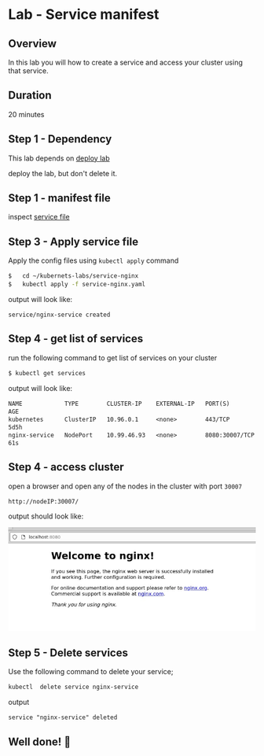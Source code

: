 <link rel='stylesheet' href='../assets/css/main.css'/>

# Lab - Service manifest


## Overview

In this lab you will how to create a service and access your cluster using that service.


## Duration
20 minutes


## Step 1 - Dependency

This lab depends on [deploy lab](./deployments/1-nginx/)

deploy the lab, but don't delete it.

## Step 1 - manifest file

inspect  [service file](service-nginx.yaml)

## Step 3 - Apply service file

Apply the config files using `kubectl apply` command

```bash
$   cd ~/kubernets-labs/service-nginx
$   kubectl apply -f service-nginx.yaml
```

output will look like:
```console
service/nginx-service created
```

## Step 4 - get list of services

run the following command to get list of services on your cluster

```bash
$ kubectl get services
```

output will look like:

```console
NAME            TYPE        CLUSTER-IP    EXTERNAL-IP   PORT(S)          AGE
kubernetes      ClusterIP   10.96.0.1     <none>        443/TCP          5d5h
nginx-service   NodePort    10.99.46.93   <none>        8080:30007/TCP   61s
```

## Step 4 - access cluster

open a browser and open any of the nodes in the cluster with port `30007`

```bash
http://nodeIP:30007/
```
output should look like:

![](pf.jpg)



## Step 5 - Delete services

Use the following command to delete your service;

```bash
kubectl  delete service nginx-service
```

output

```console
service "nginx-service" deleted
```


## Well done! 👏
